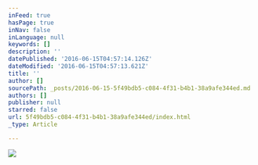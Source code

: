 ```yaml
---
inFeed: true
hasPage: true
inNav: false
inLanguage: null
keywords: []
description: ''
datePublished: '2016-06-15T04:57:14.126Z'
dateModified: '2016-06-15T04:57:13.621Z'
title: ''
author: []
sourcePath: _posts/2016-06-15-5f49bdb5-c084-4f31-b4b1-38a9afe344ed.md
authors: []
publisher: null
starred: false
url: 5f49bdb5-c084-4f31-b4b1-38a9afe344ed/index.html
_type: Article

---
```

![](https://the-grid-user-content.s3-us-west-2.amazonaws.com/93b1d7bc-ca82-4eac-a5e6-83b678df49dd.jpg)